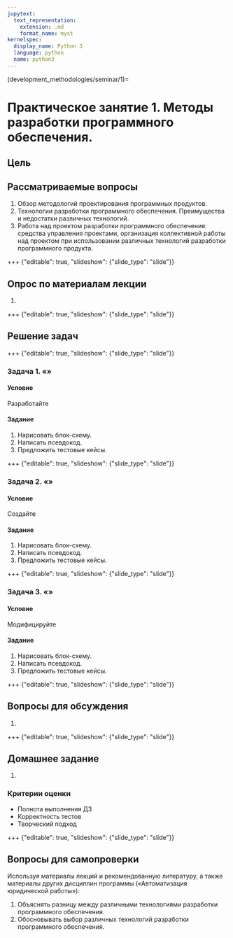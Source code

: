 ```yaml
---
jupytext:
  text_representation:
    extension: .md
    format_name: myst
kernelspec:
  display_name: Python 3
  language: python
  name: python3
---
```


(development_methodologies/seminar/1)=
# Практическое занятие 1. Методы разработки программного обеспечения.

## Цель

## Рассматриваемые вопросы
1. Обзор методологий проектирования программных продуктов.
2. Технологии разработки программного обеспечения. Преимущества и недостатки различных технологий.
3. Работа над проектом разработки программного обеспечения: средства управления проектами, организация коллективной работы над проектом при использовании различных технологий разработки программного продукта.


+++ {"editable": true, "slideshow": {"slide_type": "slide"}}

## Опрос по материалам лекции

1.

+++ {"editable": true, "slideshow": {"slide_type": "slide"}}

## Решение задач

+++ {"editable": true, "slideshow": {"slide_type": "slide"}}

### Задача 1. &laquo;&raquo;

#### Условие
Разработайте

#### Задание
1. Нарисовать блок-схему.
2. Написать псевдокод.
3. Предложить тестовые кейсы.

+++ {"editable": true, "slideshow": {"slide_type": "slide"}}

### Задача 2. &laquo;&raquo;

#### Условие
Создайте

#### Задание
1. Нарисовать блок-схему.
2. Написать псевдокод.
3. Предложить тестовые кейсы.

+++ {"editable": true, "slideshow": {"slide_type": "slide"}}

### Задача 3. &laquo;&raquo;

#### Условие
Модифицируйте

#### Задание
1. Нарисовать блок-схему.
2. Написать псевдокод.
3. Предложить тестовые кейсы.

+++ {"editable": true, "slideshow": {"slide_type": "slide"}}

## Вопросы для обсуждения
1.

+++ {"editable": true, "slideshow": {"slide_type": "slide"}}

## Домашнее задание
1.

### Критерии оценки
- Полнота выполнения ДЗ
- Корректность тестов
- Творческий подход

+++ {"editable": true, "slideshow": {"slide_type": "slide"}}


## Вопросы для самопроверки
Используя материалы лекций и рекомендованную литературу, а также материалы других дисциплин программы (&laquo;Автоматизация юридической работы&raquo;):
1. Объяснять разницу между различными технологиями разработки программного обеспечения.
2. Обосновывать выбор различных технологий разработки программного обеспечения.
